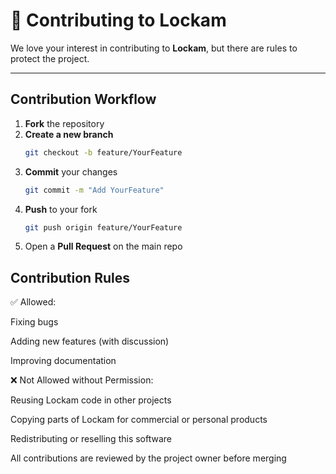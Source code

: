# 🤝 Contributing to Lockam

We love your interest in contributing to **Lockam**, but there are rules to protect the project.

---

## Contribution Workflow

1. **Fork** the repository  
2. **Create a new branch**  
   ```bash
   git checkout -b feature/YourFeature
3. **Commit** your changes
   ```bash
   git commit -m "Add YourFeature"

4. **Push** to your fork
   ```bash
   git push origin feature/YourFeature

5. Open a **Pull Request** on the main repo

## Contribution Rules

✅ Allowed:

Fixing bugs

Adding new features (with discussion)

Improving documentation

❌ Not Allowed without Permission:

Reusing Lockam code in other projects

Copying parts of Lockam for commercial or personal products

Redistributing or reselling this software

All contributions are reviewed by the project owner before merging
